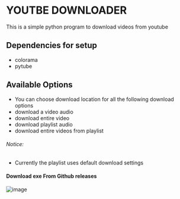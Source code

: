 # YOUTBE DOWNLOADER

This is a simple python program to download videos from youtube



## Dependencies for setup
- colorama
- pytube



## Available Options
- You can choose download location for all the following 
	download options
- download a video audio
- download entire video
- download playlist audio
- download entire videos from playlist


###### Notice: 
- Currently the playlist uses default download settings


#### Download exe From Github releases
![image](https://user-images.githubusercontent.com/64310471/112081197-45b29f00-8ba9-11eb-9e1f-534b961805af.png)
